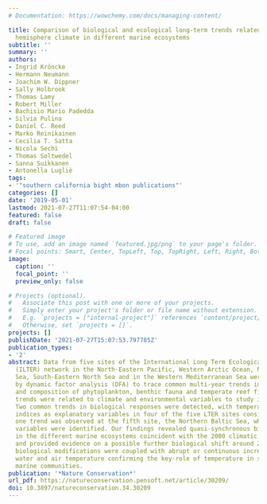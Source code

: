 ```yaml
---
# Documentation: https://wowchemy.com/docs/managing-content/

title: Comparison of biological and ecological long-term trends related to northern
  hemisphere climate in different marine ecosystems
subtitle: ''
summary: ''
authors:
- Ingrid Kröncke
- Hermann Neumann
- Joachim W. Dippner
- Sally Holbrook
- Thomas Lamy
- Robert Miller
- Bachisio Mario Padedda
- Silvia Pulina
- Daniel C. Reed
- Marko Reinikainen
- Cecilia T. Satta
- Nicola Sechi
- Thomas Soltwedel
- Sanna Suikkanen
- Antonella Lugliè
tags:
- '"southern california bight mbon publications"'
categories: []
date: '2019-05-01'
lastmod: 2021-07-27T11:07:54-04:00
featured: false
draft: false

# Featured image
# To use, add an image named `featured.jpg/png` to your page's folder.
# Focal points: Smart, Center, TopLeft, Top, TopRight, Left, Right, BottomLeft, Bottom, BottomRight.
image:
  caption: ''
  focal_point: ''
  preview_only: false

# Projects (optional).
#   Associate this post with one or more of your projects.
#   Simply enter your project's folder or file name without extension.
#   E.g. `projects = ["internal-project"]` references `content/project/deep-learning/index.md`.
#   Otherwise, set `projects = []`.
projects: []
publishDate: '2021-07-27T15:07:53.797785Z'
publication_types:
- '2'
abstract: Data from five sites of the International Long Term Ecological Research
  (ILTER) network in the North-Eastern Pacific, Western Arctic Ocean, Northern Baltic
  Sea, South-Eastern North Sea and in the Western Mediterranean Sea were analyzed
  by dynamic factor analysis (DFA) to trace common multi-year trends in abundance
  and composition of phytoplankton, benthic fauna and temperate reef fish. Multiannual
  trends were related to climate and environmental variables to study interactions.
  Two common trends in biological responses were detected, with temperature and climate
  indices as explanatory variables in four of the five LTER sites considered. Only
  one trend was observed at the fifth site, the Northern Baltic Sea, where no explanatory
  variables were identified. Our findings revealed quasi-synchronous biological shifts
  in the different marine ecosystems coincident with the 2000 climatic regime shift
  and provided evidence on a possible further biological shift around 2010. The observed
  biological modifications were coupled with abrupt or continuous increase in sea
  water and air temperature confirming the key-role of temperature in structuring
  marine communities.
publication: '*Nature Conservation*'
url_pdf: https://natureconservation.pensoft.net/article/30209/
doi: 10.3897/natureconservation.34.30209
---
```

